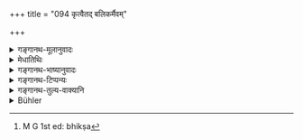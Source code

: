 +++
title = "094 कृत्वैतद् बलिकर्मैवम्"

+++

<details><summary>गङ्गानथ-मूलानुवादः</summary>

Having performed this rite of offerings, he should first feed his guest and then give alms in the proper form, to one who is mendicant and a ‘Brahmacārin’—(94)
</details>

<details><summary>मेधातिथिः</summary>

अतिथिलक्षणं वक्ष्यति । तम् अभ्यागतं सन्तं **पूर्वम् आशयेद्** भोजयेत्, सर्वभोक्तृभ्यो गृहसंनिहितेभ्यः । **भिक्षां भिक्षवे च** याचमानाय दद्यात् । **भिक्षा**शब्देन स्वल्पपरिमाणम् अन्नदानम् उच्यते । उक्तं हि "प्रसृतिर् भिक्षा" । अन्तःपुरप्रसिद्धं चैतत् । **ब्रह्मचारिणे विधिवत्** । अन्यस्मा अपि पाखण्डादिरूपाय भिक्षवे न विधिवद् दातव्या । ब्रह्मचारिणे तु विधिवत् स्वस्तिवाचनपूर्वं भिक्षादानम् इत्य् एष विधिः ।

- <u>अथ वा</u> **भिक्षुः** परिव्राड्, **ब्रह्मचारी** प्रथमाश्रमी । चशब्दश् चास्थाने वृत्तानुरोधात् । **ब्रह्मचारिणे च** इति पठितव्यम् । एवं तु वानप्रस्थाय न दानं स्यात् । तस्माद् भिक्षते[^१७४] इति भिक्षुः, तस्यैव विशेषणं ब्रह्मचारिग्रहणम् । तेन त्रिभ्यो ऽप्य् आश्रमिभ्यो भिक्षादानं नियमतो ऽनुज्ञातं भवति । पाखण्डादीनां तु पतितादिवत् । सर्वग्रहणेन भिक्षोपकारो यथाशक्ति विहित एव ॥ ३.८४ ॥


[^१७४]:
     M G 1st ed: bhikṣa
</details>

<details><summary>गङ्गानथ-भाष्यानुवादः</summary>

The right definition of the ‘guest’ shall he given later on (in 102);
when such a guest has arrived, he shall feed him *first*,—*i.e*., before
all others that may be near the house and may be going to eat.

*Alms to one who is a mendicant*’—*i.e*., he should give it to a person
that asks for it. The term ‘*alms*’ stands for the gift of a small
quantity of food; it has been said that ‘it is a handful that
constitutes *alms*;’ and this is well known among housewives.

‘*In the proper form*,’ to ‘*a Brahmacārin*’—to others even to a beggar
that may be a disguised heretic, alms may be given,—but not in the
proper form; but to the Brahmacārin it should be given ‘*in the proper
form*;’ *i.e*., the giving is to be preceded by the syllable ‘*svasti*’
by the *recipient*; this is the ‘form’ referred to.

Or, the term ‘*bhikṣu*,’ ‘mendicant,’ in the text may be taken in the
sense of the *Parivrāṭ*, the Renunciate,—and the term ‘*brahmacārī*’ in
that of one who is still in the first stage of *Studentship*. The
particle ‘*ca*’ occurs in the wrong place on account of exigencies of
metre; it should occur after ‘*brahmacārine*.’

But under this explanation, no alms would ever be given to the Recluse
(the person in the third stage.) Hence the right view appears to be to
take the term ‘*bhikṣu*’ (mendicant) in the sense of ‘one who begs,’ and
the term ‘*brahmacārin*’ (*chaste*) as a qualification of the former.
And in this way the giving of alms to persons in all the three stages
becomes regularly sanctioned. As for heretics, they are to be treated
like outcasts (*vide* 92),—and the mention of ‘all’ (in 93) has already
enjoined the helping in the form of giving food, according to one’s
means, to all living beings.—(94)
</details>

<details><summary>गङ्गानथ-टिप्पन्यः</summary>

‘*Bhikṣave brahmacāriṇe*’—‘To the Religious Student who begs for it’
(Medhātithi and Govindarāja);—‘to the Remmciate *and* to the Religious
Student’ (Kullūka and Rāghavānanda; also suggested, but disapproved, by
Medātithi);—‘the chaste beggar’ (*third* suggestion by Medhātithi and
approved on the ground that it includes all the three,—the Student, the
Hermit and the Remmciate).

The first half of this verse is quoted in *Vīramitrodaya* (Āhnika, p.
392) as laying down that the feeding of the guests is to be done after
the Bali-offerings; but adds that this is meant for those cases where
the *Śrāddha* is not performed, as in the case of the Householder who
has his father still living;—also on p. 434, where it explains that what
is meant by ‘*Pūrvamāśayet*’, ‘should feed *first*’, is that the feeding
should be done *before the Nityaśrāddha*, and applies to those cases
where the ‘guest’ happens to arrive at that exact time.
</details>

<details><summary>गङ्गानथ-तुल्य-वाक्यानि</summary>

*Vaśiṣṭha* (11.3-5).—‘One shall make Bali-offerings to the Household
deities; hiving offered a share to the Vedic scholar or to toe religious
student, who may have arrived, he shall make the offering to the Pitṛs;
then he shall feed the guests, in order of seniority; and then the
members of his own household.’

*Yājñavalkya* (1.108).—‘Alms should be given, with due honour, to the
recluse firm in his vow; and he shall feed only friends and relations as
might arrive at the time.’

*Viṣṇu* (59.14).—‘Alms shall be given to the recluse.’

*Pāraskara* (2.9.12).—‘Food shall be distributed among the recluses and
the guests, in due order.’

*Baudhāyana* (2.5.14).—‘The Praṇava, the Vyāhṛtis and the Sāvitrī
constitute the five Great Sacrifices, which purify the Brāhmaṇa day
after day; purified by these five Sacrifices, he makes offerings to the
gods.’

*Baudhāyana* (2.6.5).—‘Day after day he shall offer to Brāhmaṇas food
containing also roots, fruits and vegetables; thereby he accomplishes
the Sacrifice to human beings.’

*Baudhāyana* (2.7.19).—‘First of all he shall feed the guests, then such
ladies of the house as may he carrying; and then, with special care, the
children, the old persons and those that may be ill.’

*Āpastamba-Dharmasūtra* (2.4.11).—‘He shall feed the guests first of
all.’

*Viṣṇu-purāṇa* (Vīramitrodaya-Āhnika. pp. 429-430).—‘After having made
the Bali-offerings be shall stay in the court-yard, expecting guests,
till the cows are milked; when a guest has arrived, he shall welcome him
with due honour, regarding him as Hiraṇyagarbha; at least one other
Brāhmaṇa the Householder shall feed in honour of his father.’

*Parāśara* (Do.).—‘He shall not ask the guest either his *gotra* or his
Vedic Rescension or the extent of his Vedic study.’

*Vyāsa* (Do.).—‘If a *Bhikṣuka*, seeker for alms, comes before the
offerings have been made to the Viśvedevas, the Householder shall keep
aside food enough for these offerings, and give the food to the seeker
for alms. The Religious Student, the Renunciate, the Student seeking for
knowledge, one who is supporting his preceptor, the way-farer and one
who is suffering from want of livelihood,—these are to be regarded as
*Bhikṣuka*, seeker for Alms.’
</details>

<details><summary>Bühler</summary>

094	Having performed this Bali offering, he shall first feed his guest and, according to the rule, give alms to an ascetic (and) to a student.
</details>
